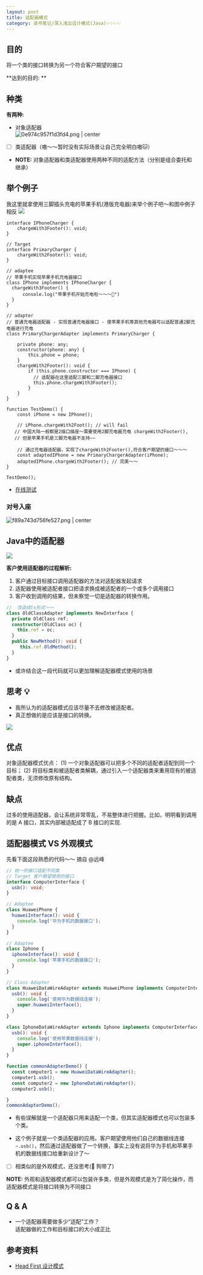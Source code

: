 ```yaml
---
layout: post
title: 适配器模式
category: 读书笔记/深入浅出设计模式(Java)✨✨✨✨
---
```


## 目的

将一个类的接口转换为另一个符合客户期望的接口

**达到的目的: **

## 种类

**有两种:**

* 对象适配器  
  ![0e974c957f1d3fd4.png | center]({{site.imgurl}}/archive/designPattern/adapterPattern1.png)
* [ ] 类适配器（嗷～～暂时没有实际场景让自己完全明白嗷🐱）
 
* **NOTE:**  对象适配器和类适配器使用两种不同的适配方法（分别是组合委托和继承）


## 举个例子

我这里就拿使用三脚插头充电的苹果手机(港版充电器)来举个例子吧～和图中例子相反
![]({{site.imgurl}}/archive/designPattern/adapterPattern2.png)


```
interface IPhoneCharger {
    chargeWith3Footer(): void;
}

// Target
interface PrimaryCharger {
    chargeWith2Footer(): void;
}

// adaptee 
// 苹果手机实现苹果手机充电器接口
class IPhone implements IPhoneCharger {
  chargeWith3Footer() {
      console.log("苹果手机开始充电啦～～～🔋")
  }
}

// adapter
// 普通充电器适配器 - 实现普通充电器接口 - 使苹果手机等其他充电器可以适配普通2脚充电器进行充电
class PrimaryChargerAdapter implements PrimaryCharger {
    
    private phone: any;
    constructor(phone: any) {
        this.phone = phone;
    }
    chargeWith2Footer(): void {
        if (this.phone.constructor === IPhone) {
		  // 适配器在这里适配三脚和二脚充电器接口
          this.phone.chargeWith3Footer();
        }
    }
}

function TestDemo() {
    const iPhone = new IPhone();
	
	// iPhone.chargeWith2Foot(); // will fail
   // 中国大陆一般都是2插口插座～需要使用2脚充电器充电 chargeWith2Footer(),
   // 但是苹果手机是三脚充电器不支持~~
	
    // 通过充电器适配器，实现了chargeWith2Footer(),符合客户期望的接口～～～
    const adaptedIPhone = new PrimaryChargerAdapter(iPhone);
    adaptedIPhone.chargeWith2Footer(); // 完美～～
}

TestDemo();
```

* [在线测试](https://codepen.io/kasmine/pen/aLdxgO)

### 对号入座
![f89a743d756fe527.png | center]({{site.imgurl}}/archive/designPattern/adapterPattern3.png)


## Java中的适配器


![]({{site.imgurl}}/archive/designPattern/adapterPattern4.png)


**客户使用适配器的过程解析:**

1. 客户通过目标接口调用适配器的方法对适配器发起请求
2. 适配器使用被适配者接口把请求换成被适配者的一个或多个调用接口
3. 客户收到调用的结果，但未察觉一切是适配器的转换作用。


```ts
//  改造成ts形式～～
class OldClassAdapter implements NewInterface {
  private OldClass ref;
  constructor(OldClass oc) {
    this.ref = oc;
  }
  public NewMethod(): void {
     this.ref.OldMethod();
  }
}
```

* 或许结合这一段代码就可以更加理解适配器模式使用的场景


## 思考 💡

* 我所认为的适配器模式应该尽量不去修改被适配者。
* 真正想做的是应该是接口的转换。


![]({{site.imgurl}}/archive/designPattern/adapterPattern5.png)

## 优点

对象适配器模式优点：
(1) 一个对象适配器可以把多个不同的适配者适配到同一个目标；
(2) 将目标类和被适配者类解耦，通过引入一个适配器类来重用现有的被适配者类，无须修改原有结构。

## 缺点

过多的使用适配器，会让系统非常零乱，不易整体进行把握。比如，明明看到调用的是 A 接口，其实内部被适配成了 B 接口的实现.

## 适配器模式 VS 外观模式

先看下面这段熟悉的代码～～ 摘自 @远峰

```ts
// 统一的接口适配不同类
// Target 客户期望使用的接口
interface ComputerInterface {
  usb(): void;
}

// Adaptee 
class HuaweiPhone {
  huaweiInterface(): void {
    console.log('华为手机的数据接口');
  }
}

// Adaptee 
class Iphone {
  iphoneInterface(): void {
    console.log('苹果手机的数据接口');
  }
}

// Class Adapter 
class HuaweiDataWireAdapter extends HuaweiPhone implements ComputerInterface {
  usb(): void {
    console.log('使用华为数据线连接');
    super.huaweiInterface();
  }
}

class IphoneDataWireAdapter extends Iphone implements ComputerInterface {
  usb(): void {
    console.log('使用苹果数据线连接');
    super.iphoneInterface();
  }
}

function commonAdapterDemo() {
  const computer1 = new HuaweiDataWireAdapter();
  computer1.usb();
  const computer2 = new IphoneDataWireAdapter();
  computer2.usb();

}
commonAdapterDemo();
```

* 有些误解就是一个适配器只用来适配一个类，但其实适配器模式也可以包装多个类。

* 这个例子就是一个类适配器的应用。客户期望使用他们自己的数据线连接 `~.usb()`，然后通过适配器做了一个转换，事实上没有说将华为手机和苹果手机的数据线接口给重新设计了～

* [ ] 相类似的是外观模式，还没思考(🐶 狗带了)


**NOTE:** 外观和适配器模式都可以包装许多类，但是外观模式是为了简化操作，而适配器模式是将接口转换为不同接口

## Q & A

* 一个适配器需要做多少“适配”工作？  
  适配器做的工作和目标接口的大小成正比


## 参考资料

* [Head First 设计模式](https://book.douban.com/subject/2243615/)


